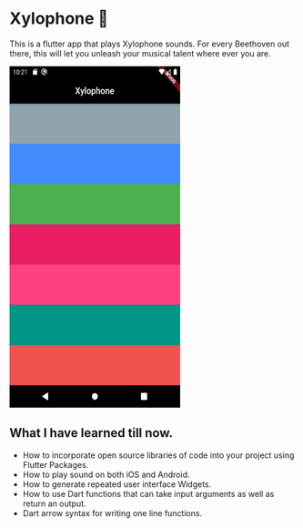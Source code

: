 
# Xylophone 🎹

This is a flutter app that plays Xylophone sounds. For every Beethoven out there, this will let you unleash your musical talent where ever you are. 

<img src="https://github.com/Adarsh9616/Xylophone_App_Using_Flutter/blob/new/Screenshot_1593967905.png" width="300" height="600">

## What I have learned till now.

- How to incorporate open source libraries of code into your project using Flutter Packages.
- How to play sound on both iOS and Android.
- How to generate repeated user interface Widgets.
- How to use Dart functions that can take input arguments as well as return an output.
- Dart arrow syntax for writing one line functions.

